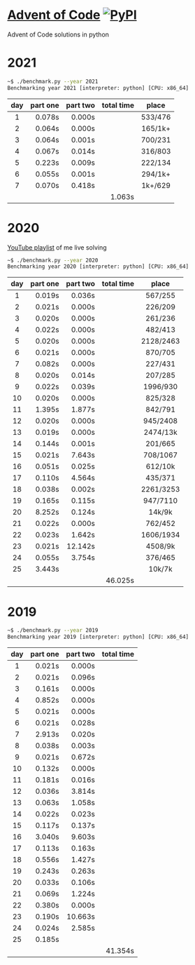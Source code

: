 # [Advent of Code](https://adventofcode.com/) [![PyPI](https://img.shields.io/pypi/pyversions/Django.svg?style=plastic)](https://github.com/filipmlynarski/Advent-of-Code)
Advent of Code solutions in python

2021
===
```bash
~$ ./benchmark.py --year 2021
Benchmarking year 2021 [interpreter: python] [CPU: x86_64]
```
|  day   | part one | part two |total time|   place   |
|:------:|---------:|---------:|---------:|:---------:|
|   1    |    0.078s|    0.000s|          |  533/476  |
|   2    |    0.064s|    0.000s|          |  165/1k+  |
|   3    |    0.064s|    0.001s|          |  700/231  |
|   4    |    0.067s|    0.014s|          |  316/803  |
|   5    |    0.223s|    0.009s|          |  222/134  |
|   6    |    0.055s|    0.001s|          |  294/1k+  |
|   7    |    0.070s|    0.418s|          |  1k+/629  |
|        |          |          |    1.063s|           |

2020
===
[YouTube playlist](https://www.youtube.com/playlist?list=PLFF0-5ncIM6ycAECluTyq6SIDbgC4g5eu) of me live solving

```bash
~$ ./benchmark.py --year 2020
Benchmarking year 2020 [interpreter: python] [CPU: x86_64]
```
|  day   | part one | part two |total time|   place   |
|:------:|---------:|---------:|---------:|:---------:|
|   1    |    0.019s|    0.036s|          |  567/255  |
|   2    |    0.021s|    0.000s|          |  226/209  |
|   3    |    0.020s|    0.000s|          |  261/236  |
|   4    |    0.022s|    0.000s|          |  482/413  |
|   5    |    0.020s|    0.000s|          | 2128/2463 |
|   6    |    0.021s|    0.000s|          |  870/705  |
|   7    |    0.082s|    0.000s|          |  227/431  |
|   8    |    0.020s|    0.014s|          |  207/285  |
|   9    |    0.022s|    0.039s|          |  1996/930 |
|   10   |    0.020s|    0.000s|          |  825/328  |
|   11   |    1.395s|    1.877s|          |  842/791  |
|   12   |    0.020s|    0.000s|          |  945/2408 |
|   13   |    0.019s|    0.000s|          |  2474/13k |
|   14   |    0.144s|    0.001s|          |  201/665  |
|   15   |    0.021s|    7.643s|          |  708/1067 |
|   16   |    0.051s|    0.025s|          |  612/10k  |
|   17   |    0.110s|    4.564s|          |  435/371  |
|   18   |    0.038s|    0.002s|          | 2261/3253 |
|   19   |    0.165s|    0.115s|          |  947/7110 |
|   20   |    8.252s|    0.124s|          |   14k/9k  |
|   21   |    0.022s|    0.000s|          |  762/452  |
|   22   |    0.023s|    1.642s|          | 1606/1934 |
|   23   |    0.021s|   12.142s|          |  4508/9k  |
|   24   |    0.055s|    3.754s|          |  376/465  |
|   25   |    3.443s|          |          |   10k/7k  |
|        |          |          |   46.025s|           |


[2]: https://youtu.be/kEH0Vb9BFRU
[3]: https://youtu.be/egcCF6YUyW4
[4]: https://youtu.be/5GBK3uDNy4Y
[5]: https://youtu.be/Q_NCQieBkeI
[6]: https://youtu.be/K9SNqWgl9UM
[7]: https://youtu.be/ubkqflCI3R4
[8]: https://youtu.be/m9EyaiVlwMY
[9]: https://youtu.be/abwf0GcTBQo
[10]: https://youtu.be/bYIqRFw47i8
[11]: https://youtu.be/YQObG5aAR7w
[14]: https://youtu.be/zqnG65_jDhQ
2019
===
```bash
~$ ./benchmark.py --year 2019
Benchmarking year 2019 [interpreter: python] [CPU: x86_64]
```
|  day   | part one | part two |total time|
|:------:|---------:|---------:|---------:|
|   1    |    0.021s|    0.000s|          |
|   2    |    0.021s|    0.096s|          |
|   3    |    0.161s|    0.000s|          |
|   4    |    0.852s|    0.000s|          |
|   5    |    0.021s|    0.000s|          |
|   6    |    0.021s|    0.028s|          |
|   7    |    2.913s|    0.020s|          |
|   8    |    0.038s|    0.003s|          |
|   9    |    0.021s|    0.672s|          |
|   10   |    0.132s|    0.000s|          |
|   11   |    0.181s|    0.016s|          |
|   12   |    0.036s|    3.814s|          |
|   13   |    0.063s|    1.058s|          |
|   14   |    0.022s|    0.023s|          |
|   15   |    0.117s|    0.137s|          |
|   16   |    3.040s|    9.603s|          |
|   17   |    0.113s|    0.163s|          |
|   18   |    0.556s|    1.427s|          |
|   19   |    0.243s|    0.263s|          |
|   20   |    0.033s|    0.106s|          |
|   21   |    0.069s|    1.224s|          |
|   22   |    0.380s|    0.000s|          |
|   23   |    0.190s|   10.663s|          |
|   24   |    0.024s|    2.585s|          |
|   25   |    0.185s|          |          |
|        |          |          |   41.354s|
